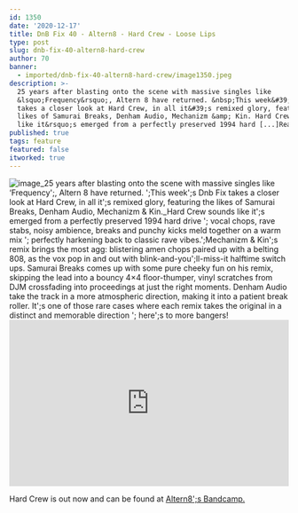 ```yaml
---
id: 1350
date: '2020-12-17'
title: DnB Fix 40 - Altern8 - Hard Crew - Loose Lips
type: post
slug: dnb-fix-40-altern8-hard-crew
author: 70
banner:
  - imported/dnb-fix-40-altern8-hard-crew/image1350.jpeg
description: >-
  25 years after blasting onto the scene with massive singles like
  &lsquo;Frequency&rsquo;, Altern 8 have returned. &nbsp;This week&#39;s Dnb Fix
  takes a closer look at Hard Crew, in all it&#39;s remixed glory, featuring the
  likes of Samurai Breaks, Denham Audio, Mechanizm &amp; Kin. Hard Crew sounds
  like it&rsquo;s emerged from a perfectly preserved 1994 hard [...]Read More...
published: true
tags: feature
featured: false
itworked: true
---
```

![image](../imported/dnb-fix-40-altern8-hard-crew/image1350.jpeg)_25 years after blasting onto the scene with massive singles like ‘Frequency';, Altern 8 have returned. ';This week';s Dnb Fix takes a closer look at Hard Crew, in all it';s remixed glory, featuring the likes of Samurai Breaks, Denham Audio, Mechanizm & Kin._Hard Crew sounds like it';s emerged from a perfectly preserved 1994 hard drive '; vocal chops, rave stabs, noisy ambience, breaks and punchy kicks meld together on a warm mix '; perfectly harkening back to classic rave vibes.';Mechanizm & Kin';s remix brings the most agg: blistering amen chops paired up with a belting 808, as the vox pop in and out with blink-and-you';ll-miss-it halftime switch ups. Samurai Breaks comes up with some pure cheeky fun on his remix, skipping the lead into a bouncy 4×4 floor-thumper, vinyl scratches from DJM crossfading into proceedings at just the right moments. Denham Audio take the track in a more atmospheric direction, making it into a patient break roller. It';s one of those rare cases where each remix takes the original in a distinct and memorable direction '; here';s to more bangers!<iframe width='100%' height='300' scrolling='no' frameborder='no' allow='autoplay' src='https://bandcamp.com/EmbeddedPlayer/album=1574157845/size=large/bgcol=ffffff/linkcol=0687f5/tracklist=false/artwork=small/transparent=true/'></iframe>

Hard Crew is out now and can be found at [Altern8';s Bandcamp.](https://altern8official.bandcamp.com/album/hard-crew)